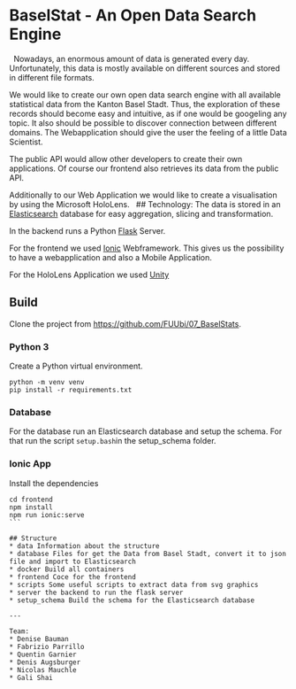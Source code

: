 # BaselStat - An Open Data Search Engine
 
Nowadays, an enormous amount of data is generated every day. Unfortunately, this data is mostly available on different sources and stored in different file formats.
 
 
We would like to create our own open data search engine with all available statistical data from the Kanton Basel Stadt.
Thus, the exploration of these records should become easy and intuitive, as if one would be googeling any topic.
It also should be possible to discover connection between different domains. The Webapplication should give the user the feeling of a little Data Scientist.
 
 
The public API would allow other developers to create their own applications. Of course our frontend also retrieves its data from the public API.
 
 
Additionally to our Web Application we would like to create a visualisation by using the Microsoft HoloLens.
 
## Technology:
The data is stored in an [Elasticsearch](https://www.elastic.co/) database for easy aggregation, slicing and transformation.

In the backend runs a Python [Flask](http://flask.pocoo.org/) Server.

For the frontend we used [Ionic](https://ionicframework.com/) Webframework. This gives us the possibility to have a webapplication and also a Mobile Application.

For the HoloLens Application we used [Unity](https://unity3d.com/de)

## Build
Clone the project from https://github.com/FUUbi/07_BaselStats.

### Python 3
Create a Python virtual environment.
```
python -m venv venv
pip install -r requirements.txt
```

### Database
For the database run an Elasticsearch database and setup the schema. For that run the script ```setup.bash```in the setup_schema folder.

### Ionic App
Install the dependencies
````
cd frontend
npm install
npm run ionic:serve
```

## Structure
* data Information about the structure 
* database Files for get the Data from Basel Stadt, convert it to json file and import to Elasticsearch
* docker Build all containers
* frontend Coce for the frontend
* scripts Some useful scripts to extract data from svg graphics
* server the backend to run the flask server
* setup_schema Build the schema for the Elasticsearch database

---

Team:
* Denise Bauman
* Fabrizio Parrillo
* Quentin Garnier
* Denis Augsburger
* Nicolas Mauchle
* Gali Shai
